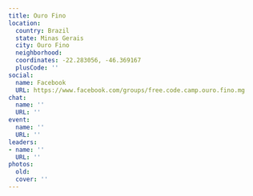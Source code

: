 ```yaml
---
title: Ouro Fino
location:
  country: Brazil
  state: Minas Gerais
  city: Ouro Fino
  neighborhood: 
  coordinates: -22.283056, -46.369167
  plusCode: ''
social:
  name: Facebook
  URL: https://www.facebook.com/groups/free.code.camp.ouro.fino.mg
chat:
  name: ''
  URL: ''
event:
  name: ''
  URL: ''
leaders:
- name: ''
  URL: ''
photos:
  old: 
  cover: ''
---
```

